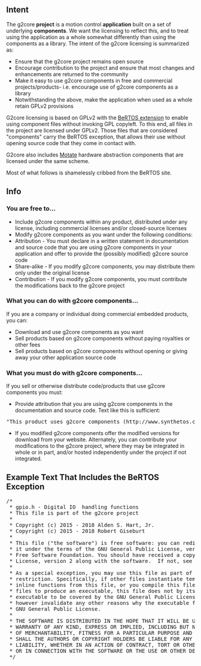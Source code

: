 ## Intent
The g2core **project** is a motion control **application** built on a set of underlying **components**. We want the licensing to reflect this, and to treat using the application as a whole somewhat differently than using the components as a library. The intent of the g2core licensing is summarized as:
* Ensure that the g2core project remains open source
* Encourage contribution to the project and ensure that most changes and enhancements are returned to the community
* Make it easy to use g2core components in free and commercial projects/products- i.e. encourage use of g2core components as a library
* Notwithstanding the above, make the application when used as a whole retain GPLv2 provisions

G2core licensing is based on GPLv2 with the [BeRTOS extension](http://www.bertos.org/discover/license) to enable using component files without invoking GPL copyleft. To this end, all files in the project are licensed under GPLv2. Those files that are considered "components" carry the BeRTOS exception, that allows their use without opening source code that they come in contact with.

G2core also includes [Motate](https://github.com/giseburt/Motate) hardware abstraction components that are licensed under the same scheme.

Most of what follows is shamelessly cribbed from the BeRTOS site.

## Info
### You are free to...
* Include g2core components within any product, distributed under any license, including commercial licenses and/or closed-source licenses
* Modify g2core components as you want under the following conditions:
 * Attribution - You must declare in a written statement in documentation and source code that you are using g2core components in your application and offer to provide the (possibly modified) g2core source code
 * Share-alike - If you modify g2core components, you may distribute them only under the original license
 * Contribution - If you modify g2core components, you must contribute the modifications back to the g2core project

### What you can do with g2core components...
If you are a company or individual doing commercial embedded products, you can:
* Download and use g2core components as you want
* Sell products based on g2core components without paying royalties or other fees
* Sell products based on g2core components without opening or giving away your other application source code

### What you must do with g2core components...
If you sell or otherwise distribute code/products that use g2core components you must:
* Provide attribution that you are using g2core components in the documentation and source code. Text like this is sufficient:
<pre>
"This product uses g2core components (http://www.synthetos.com), Copyright 2018"
</pre>
* If you modified g2core components offer the modified versions for download from your website. Alternately, you can contribute your modifications to the g2core project, where they may be integrated in whole or in part, and/or hosted independently under the project if not integrated.

## Example Text That Includes the BeRTOS Exception
<pre>
/*
 * gpio.h - Digital IO  handling functions
 * This file is part of the g2core project
 *
 * Copyright (c) 2015 - 2018 Alden S. Hart, Jr.
 * Copyright (c) 2015 - 2018 Robert Giseburt
 *
 * This file ("the software") is free software: you can redistribute it and/or modify
 * it under the terms of the GNU General Public License, version 2 as published by the
 * Free Software Foundation. You should have received a copy of the GNU General Public
 * License, version 2 along with the software.  If not, see <http://www.gnu.org/licenses/>.
 *
 * As a special exception, you may use this file as part of a software library without
 * restriction. Specifically, if other files instantiate templates or use macros or
 * inline functions from this file, or you compile this file and link it with  other
 * files to produce an executable, this file does not by itself cause the resulting
 * executable to be covered by the GNU General Public License. This exception does not
 * however invalidate any other reasons why the executable file might be covered by the
 * GNU General Public License.
 *
 * THE SOFTWARE IS DISTRIBUTED IN THE HOPE THAT IT WILL BE USEFUL, BUT WITHOUT ANY
 * WARRANTY OF ANY KIND, EXPRESS OR IMPLIED, INCLUDING BUT NOT LIMITED TO THE WARRANTIES
 * OF MERCHANTABILITY, FITNESS FOR A PARTICULAR PURPOSE AND NONINFRINGEMENT. IN NO EVENT
 * SHALL THE AUTHORS OR COPYRIGHT HOLDERS BE LIABLE FOR ANY CLAIM, DAMAGES OR OTHER
 * LIABILITY, WHETHER IN AN ACTION OF CONTRACT, TORT OR OTHERWISE, ARISING FROM, OUT OF
 * OR IN CONNECTION WITH THE SOFTWARE OR THE USE OR OTHER DEALINGS IN THE SOFTWARE.
 */
</pre>
